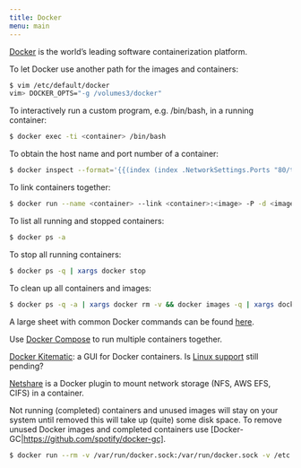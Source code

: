 ```yaml
---
title: Docker
menu: main
---
```

[Docker](http://www.docker.com) is the world’s leading software containerization platform.

To let Docker use another path for the images and containers:
```bash
$ vim /etc/default/docker
vim> DOCKER_OPTS="-g /volumes3/docker"
```

To interactively run a custom program, e.g. /bin/bash, in a running container:
```bash
$ docker exec -ti <container> /bin/bash
```

To obtain the host name and port number of a container:
```bash
$ docker inspect --format='{{(index (index .NetworkSettings.Ports "80/tcp") 0).HostPort}}' <container>
```

To link containers together:
```bash
$ docker run --name <container> --link <container>:<image> -P -d <image>
```

To list all running and stopped containers:
```bash
$ docker ps -a
```

To stop all running containers:
```bash
$ docker ps -q | xargs docker stop
```

To clean up all containers and images:
```bash
$ docker ps -q -a | xargs docker rm -v && docker images -q | xargs docker rmi -f
```

A large sheet with common Docker commands can be found [here](https://github.com/wsargent/docker-cheat-sheet).

Use [Docker Compose](http://docs.docker.com/compose/) to run multiple containers together.

[Docker Kitematic](https://kitematic.com): a GUI for Docker containers. Is [Linux support](https://github.com/kitematic/kitematic/issues/49) still pending?

[Netshare](http://netshare.containx.io/) is a Docker plugin to mount network storage (NFS, AWS EFS, CIFS) in a container.

Not running (completed) containers and unused images will stay on your system until removed this will take up (quite) some disk space. To remove unused Docker images and completed containers use [Docker-GC|https://github.com/spotify/docker-gc].
```bash
$ docker run --rm -v /var/run/docker.sock:/var/run/docker.sock -v /etc:/etc:ro spotify/docker-gc
```
